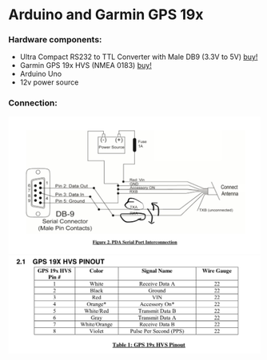 # Arduino and Garmin GPS 19x
### Hardware components:
* Ultra Compact RS232 to TTL Converter with Male DB9 (3.3V to 5V)  [buy!](https://www.amazon.com/gp/product/B00OPU2QJ4/ref=oh_aui_detailpage_o00_s00?ie=UTF8&psc=1)
* Garmin GPS 19x HVS (NMEA 0183) [buy!](https://buy.garmin.com/en-US/US/p/100686#specs)
* Arduino Uno
* 12v power source
### Connection:
![Connection](https://github.com/Yang-Yanxiang/Arduino-Garmin-GPS-19x/blob/master/connection.png)
![Gmarmin GPS pinout](https://github.com/Yang-Yanxiang/Arduino-Garmin-GPS-19x/blob/master/pinout.png)
